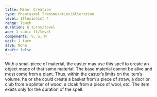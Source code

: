 ```yaml
---
title: Minor Creation
type: Phantasmal Transmutation/Alteration
level: Illusionist 4
range: Touch
duration: 6 turns/level
aoe: 1 cubic ft/level
components: V, S, M
cast: 1 turn
save: None
draft: false
---
```


With a small piece of material, the caster may use this spell to create an object made of that same material. The base material cannot be alive and must come from a plant. Thus, within the caster’s limits on the item’s volume, he or she could create a basket from a piece of straw, a door or club from a splinter of wood, a cloak from a piece of wool, etc. The item exists only for the duration of the spell.
